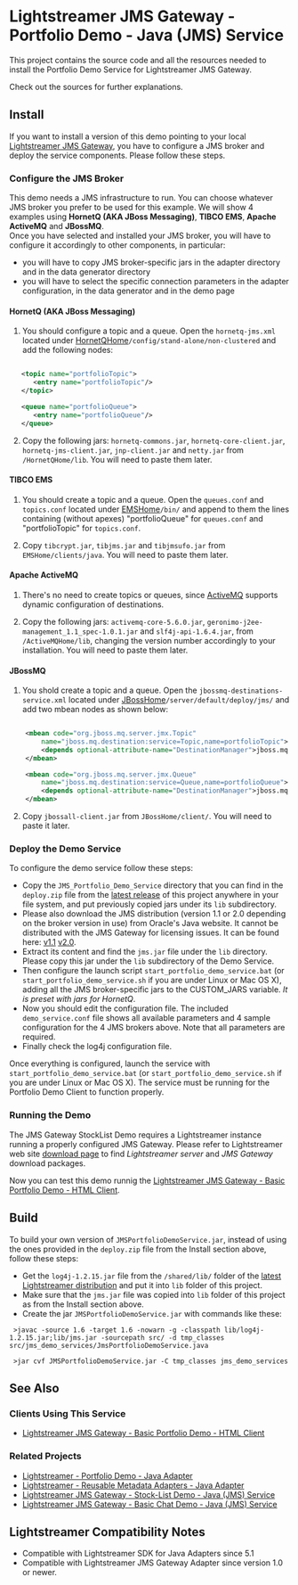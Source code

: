# Lightstreamer JMS Gateway - Portfolio Demo - Java (JMS) Service

<!-- START DESCRIPTION lightstreamer-jms-example-portfolio-service-java -->

This project contains the source code and all the resources needed to install the Portfolio Demo Service for Lightstreamer JMS Gateway.<br>

Check out the sources for further explanations.

<!-- END DESCRIPTION lightstreamer-jms-example-portfolio-service-java -->

## Install

If you want to install a version of this demo pointing to your local [Lightstreamer JMS Gateway](http://download.lightstreamer.com/#jms), you have to configure a JMS broker and deploy the service components. Please follow these steps.

### Configure the JMS Broker

This demo needs a JMS infrastructure to run. You can choose whatever JMS broker you prefer to be used for this example. We will show 4 examples using <b>HornetQ (AKA JBoss Messaging)</b>, <b>TIBCO EMS</b>, <b>Apache ActiveMQ</b> and <b>JBossMQ</b>.<br>
Once you have selected and installed your JMS broker, you will have to configure it accordingly to other components, in particular:
* you will have to copy JMS broker-specific jars in the adapter directory and in the data generator directory
* you will have to select the specific connection parameters in the adapter configuration, in the data generator and in the demo page

#### HornetQ (AKA JBoss Messaging)

1) You should configure a topic and a queue. Open the `hornetq-jms.xml` located under [HornetQHome](http://www.jboss.org/hornetq)`/config/stand-alone/non-clustered` and add the following nodes:

```xml

   <topic name="portfolioTopic">
      <entry name="portfolioTopic"/>
   </topic>

   <queue name="portfolioQueue">
      <entry name="portfolioQueue"/>
   </queue>

```

2) Copy the following jars: `hornetq-commons.jar`, `hornetq-core-client.jar`, `hornetq-jms-client.jar`, `jnp-client.jar` and `netty.jar` from `/HornetQHome/lib`. You will need to paste them later.

#### TIBCO EMS

1) You should create a topic and a queue. Open the `queues.conf` and `topics.conf` located under [EMSHome](http://www.tibco.com/products/automation/messaging/enterprise-messaging/enterprise-message-service/default.jsp)`/bin/` and append to them the lines containing (without apexes) "portfolioQueue" for `queues.conf` and "portfolioTopic" for `topics.conf`.

2) Copy `tibcrypt.jar`, `tibjms.jar` and `tibjmsufo.jar` from `EMSHome/clients/java`. You will need to paste them later.

#### Apache ActiveMQ

1) There's no need to create topics or queues, since [ActiveMQ](http://activemq.apache.org/) supports dynamic configuration of destinations.

2) Copy the following jars: `activemq-core-5.6.0.jar`, `geronimo-j2ee-management_1.1_spec-1.0.1.jar` and `slf4j-api-1.6.4.jar`, from `/ActiveMQHome/lib`, changing the version number accordingly to your installation. You will need to paste them later.

#### JBossMQ

1) You shold create a topic and a queue. Open the `jbossmq-destinations-service.xml` located under [JBossHome](http://www.jboss.org/products/amq)`/server/default/deploy/jms/` and add two mbean nodes as shown below:

```xml

	<mbean code="org.jboss.mq.server.jmx.Topic"
		name="jboss.mq.destination:service=Topic,name=portfolioTopic">
		<depends optional-attribute-name="DestinationManager">jboss.mq:service=DestinationManager</depends>
	</mbean>

	<mbean code="org.jboss.mq.server.jmx.Queue"
		name="jboss.mq.destination:service=Queue,name=portfolioQueue">
    	<depends optional-attribute-name="DestinationManager">jboss.mq:service=DestinationManager</depends>
	</mbean>

```

2) Copy `jbossall-client.jar` from `JBossHome/client/`. You will need to paste it later.

### Deploy the Demo Service

To configure the demo service follow these steps:

* Copy the `JMS_Portfolio_Demo_Service` directory that you can find in the `deploy.zip` file from the [latest release](https://github.com/Weswit/Lightstreamer-jms-example-Portfolio-service-java/releases) of this project anywhere in your file system, and put previously copied jars under its `lib` subdirectory.
* Please also download the JMS distribution (version 1.1 or 2.0 depending on the broker version in use) from Oracle's Java website. It cannot be distributed with the JMS Gateway for licensing issues. It can be found here: [v1.1](http://www.oracle.com/technetwork/java/docs-136352.html) [v2.0](https://mq.java.net/downloads/ri/).
* Extract its content and find the `jms.jar` file under the `lib` directory. Please copy this jar under the `lib` subdirectory of the Demo Service.
* Then configure the launch script `start_portfolio_demo_service.bat` (or `start_portfolio_demo_service.sh` if you are under Linux or Mac OS X), adding all the JMS broker-specific jars to the CUSTOM_JARS variable. <i>It is preset with jars for HornetQ</i>.
* Now you should edit the configuration file. The included `demo_service.conf` file shows all available parameters and 4 sample configuration for the 4 JMS brokers above. Note that all parameters are required.
* Finally check the log4j configuration file.

Once everything is configured, launch the service with `start_portfolio_demo_service.bat` (or `start_portfolio_demo_service.sh` if you are under Linux or Mac OS X). The service must be running for the Portfolio Demo Client to function properly.

### Running the Demo

The JMS Gateway StockList Demo requires a Lightstreamer instance running a properly configured JMS Gateway. Please refer to Lightstreamer web site [download page](http://download.lightstreamer.com/) to find *Lightstreamer server* and *JMS Gateway* download packages.

Now you can test this demo runnig the [Lightstreamer JMS Gateway - Basic Portfolio Demo - HTML Client](https://github.com/Weswit/Lightstreamer-JMS-example-Portfolio-client-javascript).

## Build

To build your own version of `JMSPortfolioDemoService.jar`, instead of using the ones provided in the `deploy.zip` file from the Install section above, follow these steps:

* Get the `log4j-1.2.15.jar` file from the `/shared/lib/` folder of the [latest Lightstreamer distribution](http://download.lightstreamer.com/#current) and put it into `lib` folder of this project.
* Make sure that the `jms.jar` file was copied into `lib` folder of this project as from the Install section above.
* Create the jar `JMSPortfolioDemoService.jar` with commands like these:
```
 >javac -source 1.6 -target 1.6 -nowarn -g -classpath lib/log4j-1.2.15.jar;lib/jms.jar -sourcepath src/ -d tmp_classes src/jms_demo_services/JmsPortfolioDemoService.java

 >jar cvf JMSPortfolioDemoService.jar -C tmp_classes jms_demo_services
```

## See Also

### Clients Using This Service
<!-- START RELATED_ENTRIES -->
* [Lightstreamer JMS Gateway - Basic Portfolio Demo - HTML Client](https://github.com/Weswit/Lightstreamer-JMS-example-Portfolio-client-javascript)

<!-- END RELATED_ENTRIES -->
### Related Projects
* [Lightstreamer - Portfolio Demo - Java Adapter](https://github.com/Weswit/Lightstreamer-example-Portfolio-adapter-java)
* [Lightstreamer - Reusable Metadata Adapters - Java Adapter](https://github.com/Weswit/Lightstreamer-example-ReusableMetadata-adapter-java)
* [Lightstreamer JMS Gateway - Stock-List Demo - Java (JMS) Service](https://github.com/Weswit/Lightstreamer-JMS-example-StockList-service-java)
* [Lightstreamer JMS Gateway - Basic Chat Demo - Java (JMS) Service](https://github.com/Weswit/Lightstreamer-JMS-example-Chat-service-java)

## Lightstreamer Compatibility Notes

* Compatible with Lightstreamer SDK for Java Adapters since 5.1
* Compatible with Lightstreamer JMS Gateway Adapter since version 1.0 or newer.

